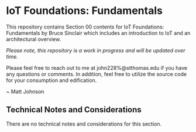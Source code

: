 # IoT Foundations: Fundamentals

This repository contains Section 00 contents for IoT Foundations: Fundamentals by Bruce Sinclair
which includes an introduction to IoT and an architectural overview.

<i>Please note, this repository is a work in progress and will be updated over time.</i>

Please feel free to reach out to me at john228%@stthomas.edu if you have any questions or comments.
In addition, feel free to utilize the source code for your consumption and edification.

~ Matt Johnson

Technical Notes and Considerations
--------------------------------------------------------------------------------------------------

There are no technical notes and considerations for this section.



